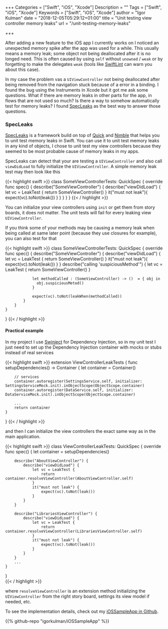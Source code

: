 +++
Categories = ["Swift", "iOS", "Xcode"]
Description = ""
Tags = ["Swift", "iOS", "Xcode"]
Keywords = ["Swift", "iOS", "Xcode"]
author = "Igor Kulman"
date = "2018-12-05T05:29:12+01:00"
title = "Unit testing view controller memory leaks"
url = "/unit-testing-memory-leaks"

+++

After adding a new feature to the iOS app I currently works on I noticed an unexpected memory spike after the app was used for a while. This usually means a memory leak; some object not being deallocated after it is no longed need. This is often caused by using `self` without `unowned` / `weak` or by forgetting to make the delegates `weak` (tools like [SwiftLint](https://github.com/realm/SwiftLint) can warn you about this case).

In my case the problem vas a `UIViewController` not being deallocated after being removed from the navigation stuck because of a error in a binding. I found the bug using the Instruments in Xcode but it got me ask some questions. What if there are memory leaks in other parts for the app, in flows that are not used so much? Is there a way to somehow automatically test for memory leaks? I found [SpecLeaks](https://github.com/leandromperez/specleaks) as the best way to answer those questions.  

### SpecLeaks

[SpecLeaks](https://github.com/leandromperez/specleaks) is a framework build on top of [Quick](https://github.com/Quick/Quick) and [Nimble](https://github.com/Quick/Nimble) that helps you to unit test memory leaks in Swift. You can use it to unit test memory leaks in any kind of objects, I chose to unit test my view controllers because they seemed to be most probable cause of memory leaks in my apps. 

SpecLeaks can detect that your are testing a `UIViewController` and also call `viewDidLoad` to fully initialize the `UIViewController`. A simple memory leak test may then look like this

{{< highlight swift >}}
class SomeViewControllerTests: QuickSpec {
    override func spec() {
        describe("SomeViewController") {
            describe("viewDidLoad") {
                let vc = LeakTest {
                    return SomeViewController()
                }
                it("must not leak"){
                    expect(vc).toNot(leak())
                }
            }
        }
    }
}
{{< / highlight >}}

You can initialize your view controllers using `init` or get them from story boards, it does not matter. The unit tests will fail for every leaking view `UIViewController`.

<!--more-->

If you think some of your methods may be causing a memory leak when being called at same later point (because they use closures for example), you can also test for that

{{< highlight swift >}}
class SomeViewControllerTests: QuickSpec {
    override func spec() {
        describe("SomeViewController") {
            describe("viewDidLoad") {
                let vc = LeakTest {
                    return SomeViewController()
                }
                it("must not leak"){
                    expect(vc).toNot(leak())
                }
            }
            describe("calling 'suspiciousMethod'") {
                let vc = LeakTest {
                      return SomeViewController()
                }

                let methodCalled : (SomeViewController) -> ()  = { obj in
                  obj.suspiciousMetod()
                }

                expect(vc).toNot(leakWhen(methodCalled))
            }
        }
    }
}
{{< / highlight >}}

#### Practical example

In my project I use [Swinject](https://github.com/Swinject/Swinject) for Dependency Injection, so in my unit test I just need to set up the Dependency Injection container with mocks or stubs instead of real services 

{{< highlight swift >}}
extension ViewControllerLeakTests {
    func setupDependencies() -> Container {
        let container = Container()

        // services
        container.autoregister(SettingsService.self, initializer: SettingsServiceMock.init).inObjectScope(ObjectScope.container)
        container.autoregister(DataService.self, initializer: DataServiceMock.init).inObjectScope(ObjectScope.container)

        ...
        return container
    }
}
{{< / highlight >}}  

and then I can initialize the view controllers the exact same way as in the main application.

{{< highlight swift >}}
class ViewControllerLeakTests: QuickSpec {
    override func spec() {
        let container = setupDependencies()

        describe("AboutViewController") {
            describe("viewDidLoad") {
                let vc = LeakTest {
                    return container.resolveViewController(AboutViewController.self)
                }
                it("must not leak") {
                    expect(vc).toNot(leak())
                }
            }
        }

        describe("LibrariesViewController") {
            describe("viewDidLoad") {
                let vc = LeakTest {
                    return container.resolveViewController(LibrariesViewController.self)
                }
                it("must not leak") {
                    expect(vc).toNot(leak())
                }
            }
        }
        ...
    }
}        
{{< / highlight >}}        

where `resolveViewController` is an extension method initializing the `UIViewController` from the right story board, settings its view model if needed, etc.

To see the implementation details, check out my [iOSSampleApp in Github](https://github.com/igorkulman/iOSSampleApp).

{{% github-repo "igorkulman/iOSSampleApp" %}}